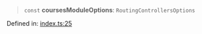 > `const` **coursesModuleOptions**: `RoutingControllersOptions`

Defined in: [index.ts:25](https://github.com/continuousactivelearning/vibe/blob/dbf557f2b5c1ec47c296f0289b3a6f789bb5efa2/backend/src/modules/courses/index.ts#L25)
